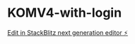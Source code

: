 # KOMV4-with-login

[Edit in StackBlitz next generation editor ⚡️](https://stackblitz.com/~/github.com/monopolymandev/KOMV4-with-login)